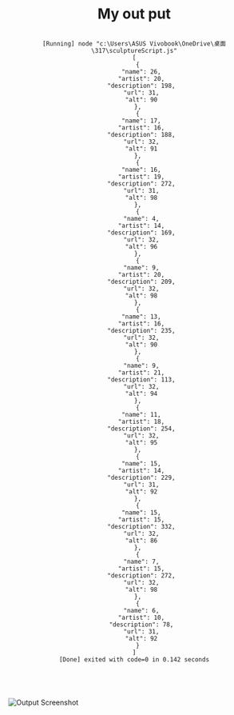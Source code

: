 <header>

<!--
  <<< Author notes: Course header >>>
  Include a 1280×640 image, course title in sentence case, and a concise description in emphasis.
  In your repository settings: enable template repository, add your 1280×640 social image, auto delete head branches.
  Add your open source license, GitHub uses MIT license.
-->

# My out put

<code>
[Running] node "c:\Users\ASUS Vivobook\OneDrive\桌面\317\sculptureScript.js"
[
  {
    "name": 26,
    "artist": 20,
    "description": 198,
    "url": 31,
    "alt": 90
  },
  {
    "name": 17,
    "artist": 16,
    "description": 188,
    "url": 32,
    "alt": 91
  },
  {
    "name": 16,
    "artist": 19,
    "description": 272,
    "url": 31,
    "alt": 98
  },
  {
    "name": 4,
    "artist": 14,
    "description": 169,
    "url": 32,
    "alt": 96
  },
  {
    "name": 9,
    "artist": 20,
    "description": 209,
    "url": 32,
    "alt": 98
  },
  {
    "name": 13,
    "artist": 16,
    "description": 235,
    "url": 32,
    "alt": 90
  },
  {
    "name": 9,
    "artist": 21,
    "description": 113,
    "url": 32,
    "alt": 94
  },
  {
    "name": 11,
    "artist": 18,
    "description": 254,
    "url": 32,
    "alt": 95
  },
  {
    "name": 15,
    "artist": 14,
    "description": 229,
    "url": 31,
    "alt": 92
  },
  {
    "name": 15,
    "artist": 15,
    "description": 332,
    "url": 32,
    "alt": 86
  },
  {
    "name": 7,
    "artist": 15,
    "description": 272,
    "url": 32,
    "alt": 98
  },
  {
    "name": 6,
    "artist": 10,
    "description": 78,
    "url": 31,
    "alt": 92
  }
]
[Done] exited with code=0 in 0.142 seconds
  
</code>
  
</header>

![Output Screenshot](./images/output.png)


